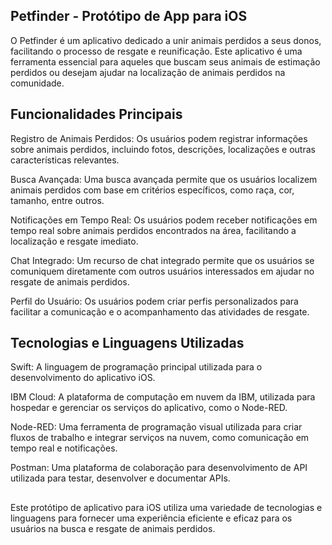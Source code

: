 ## Petfinder - Protótipo de App para iOS
O Petfinder é um aplicativo dedicado a unir animais perdidos a seus donos, facilitando o processo de resgate e reunificação. Este aplicativo é uma ferramenta essencial para aqueles que buscam seus animais de estimação perdidos ou desejam ajudar na localização de animais perdidos na comunidade.

## Funcionalidades Principais
Registro de Animais Perdidos: Os usuários podem registrar informações sobre animais perdidos, incluindo fotos, descrições, localizações e outras características relevantes.

Busca Avançada: Uma busca avançada permite que os usuários localizem animais perdidos com base em critérios específicos, como raça, cor, tamanho, entre outros.

Notificações em Tempo Real: Os usuários podem receber notificações em tempo real sobre animais perdidos encontrados na área, facilitando a localização e resgate imediato.

Chat Integrado: Um recurso de chat integrado permite que os usuários se comuniquem diretamente com outros usuários interessados em ajudar no resgate de animais perdidos.

Perfil do Usuário: Os usuários podem criar perfis personalizados para facilitar a comunicação e o acompanhamento das atividades de resgate.

## Tecnologias e Linguagens Utilizadas
Swift: A linguagem de programação principal utilizada para o desenvolvimento do aplicativo iOS.

IBM Cloud: A plataforma de computação em nuvem da IBM, utilizada para hospedar e gerenciar os serviços do aplicativo, como o Node-RED.

Node-RED: Uma ferramenta de programação visual utilizada para criar fluxos de trabalho e integrar serviços na nuvem, como comunicação em tempo real e notificações.

Postman: Uma plataforma de colaboração para desenvolvimento de API utilizada para testar, desenvolver e documentar APIs.
##
Este protótipo de aplicativo para iOS utiliza uma variedade de tecnologias e linguagens para fornecer uma experiência eficiente e eficaz para os usuários na busca e resgate de animais perdidos.
